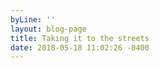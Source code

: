 ```yaml
---
byLine: ''
layout: blog-page
title: Taking it to the streets
date: 2018-05-18 11:02:26 -0400
---
```

